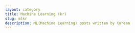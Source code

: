 ```yaml
---
layout: category
title: Machine Learning (kr)
slug: mlkr
description: ML(Machine Learning) posts written by Korean
---
```


